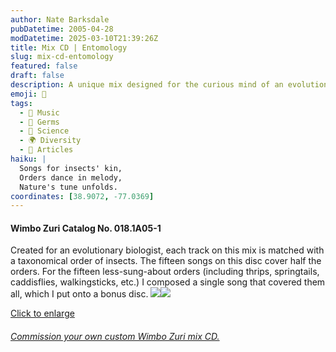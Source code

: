 ```yaml
---
author: Nate Barksdale
pubDatetime: 2005-04-28
modDatetime: 2025-03-10T21:39:26Z
title: Mix CD | Entomology
slug: mix-cd-entomology
featured: false
draft: false
description: A unique mix designed for the curious mind of an evolutionary biologist, featuring music that resonates with the vibrant world of insects.
emoji: 🦋
tags:
  - 🎵 Music
  - 🦠 Germs
  - 🔬 Science
  - 🌍 Diversity
  - 📖 Articles
haiku: |
  Songs for insects' kin,  
  Orders dance in melody,  
  Nature's tune unfolds.
coordinates: [38.9072, -77.0369]
---
```


#### Wimbo Zuri Catalog No. 018.1A05-1

Created for an evolutionary biologist, each track on this mix is matched with a taxonomical order of insects. The fifteen songs on this disc cover half the orders. For the fifteen less-sung-about orders (including thrips, springtails, caddisflies, walkingsticks, etc.) I composed a single song that covered them all, which I put onto a bonus disc. [![](@assets/images/entomology_260.jpg)](@assets/images/entomology_530.jpg)[![](@assets/images/entomology2_260.jpg)](@assets/images/entomology2_530.jpg)

[Click to enlarge](@assets/images/entomology_530.jpg)

###### [Commission your own custom Wimbo Zuri mix CD.](https://www.natebarksdale.com/?p=342)
